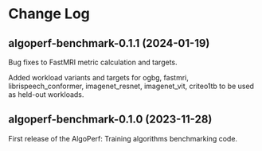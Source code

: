 # Change Log

## algoperf-benchmark-0.1.1 (2024-01-19)
Bug fixes to FastMRI metric calculation and targets.

Added workload variants and targets for ogbg, fastmri, librispeech_conformer, imagenet_resnet, imagenet_vit, criteo1tb to be used as held-out workloads.

## algoperf-benchmark-0.1.0 (2023-11-28)

First release of the AlgoPerf: Training algorithms benchmarking code.
